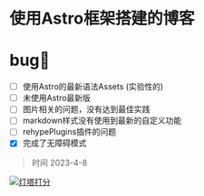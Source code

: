 # 使用Astro框架搭建的博客

# bug🐛

- [ ] 使用Astro的最新语法Assets (实验性的)
- [ ] 未使用Astro最新版
- [ ] 图片相关的问题，没有达到最佳实践
- [ ] markdown样式没有使用到最新的自定义功能
- [ ] rehypePlugins插件的问题
- [x] 完成了无障碍模式

> 时间 2023-4-8

[![灯塔打分](https://i.328888.xyz/2023/04/08/i3y9kb.md.png)](https://imgloc.com/i/i3y9kb)